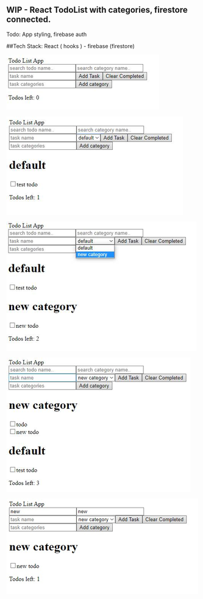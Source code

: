 ## WIP - React TodoList with categories, firestore connected.

Todo: App styling, firebase auth


##Tech Stack:
React ( hooks ) - firebase (firestore)

![app](https://github.com/kj44389/ReactTraining/blob/firebase-database/github_readme/todo_app.jpg?raw=true)


![adding todos](https://github.com/kj44389/ReactTraining/blob/firebase-database/github_readme/todo_app2.jpg?raw=true)


![selecting categories](https://github.com/kj44389/ReactTraining/blob/firebase-database/github_readme/todo_app3.jpg?raw=true)


![adding todos to new category](https://github.com/kj44389/ReactTraining/blob/firebase-database/github_readme/todo_app4.jpg?raw=true)


![searching todos by category and name](https://github.com/kj44389/ReactTraining/blob/firebase-database/github_readme/todo_app5.jpg?raw=true)

